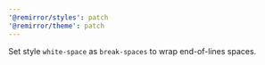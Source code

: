 ```yaml
---
'@remirror/styles': patch
'@remirror/theme': patch
---
```


Set style `white-space` as `break-spaces` to wrap end-of-lines spaces.
